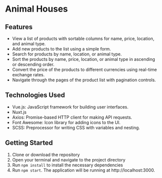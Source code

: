 # Animal Houses

## Features

- View a list of products with sortable columns for name, price, location, and animal type.
- Add new products to the list using a simple form.
- Search for products by name, location, or animal type.
- Sort the products by name, price, location, or animal type in ascending or descending order.
- Convert the price of the products to different currencies using real-time exchange rates.
- Navigate through the pages of the product list with pagination controls.

## Technologies Used

- Vue.js: JavaScript framework for building user interfaces.
- Nuxt.js
- Axios: Promise-based HTTP client for making API requests.
- Font Awesome: Icon library for adding icons to the UI.
- SCSS: Preprocessor for writing CSS with variables and nesting.

## Getting Started

1. Clone or download the repository
2. Open your terminal and navigate to the project directory
3. Run `npm install` to install the necessary dependencies
4. Run `npm start`. The application will be running at http://localhost:3000.
